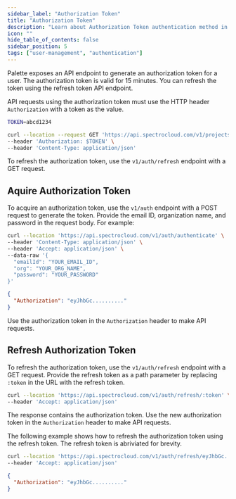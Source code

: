 ```yaml
---
sidebar_label: "Authorization Token"
title: "Authorization Token"
description: "Learn about Authorization Token authentication method in Palette."
icon: ""
hide_table_of_contents: false
sidebar_position: 5
tags: ["user-management", "authentication"]
---
```


Palette exposes an API endpoint to generate an authorization token for a user. The authorization token is valid for 15
minutes. You can refresh the token using the refresh token API endpoint.

API requests using the authorization token must use the HTTP header `Authorization` with a token as the value.

```bash
TOKEN=abcd1234
```

```bash
curl --location --request GET 'https://api.spectrocloud.com/v1/projects/alert' \
--header 'Authorization: $TOKEN' \
--header 'Content-Type: application/json'
```

To refresh the authorization token, use the `v1/auth/refresh` endpoint with a GET request.

## Aquire Authorization Token

To acquire an authorization token, use the `v1/auth` endpoint with a POST request to generate the token. Provide the
email ID, organization name, and password in the request body. For example:

```bash
curl --location 'https://api.spectrocloud.com/v1/auth/authenticate' \
--header 'Content-Type: application/json' \
--header 'Accept: application/json' \
--data-raw '{
  "emailId": "YOUR_EMAIL_ID",
  "org": "YOUR_ORG_NAME",
  "password": "YOUR_PASSWORD"
}'
```

```json hideClipboard
{
  "Authorization": "eyJhbGc.........."
}
```

Use the authorization token in the `Authorization` header to make API requests.

## Refresh Authorization Token

To refresh the authorization token, use the `v1/auth/refresh` endpoint with a GET request. Provide the refresh token as
a path parameter by replacing `:token` in the URL with the refresh token.

```bash
curl --location 'https://api.spectrocloud.com/v1/auth/refresh/:token' \
--header 'Accept: application/json'
```

The response contains the authorization token. Use the new authorization token in the `Authorization` header to make API
requests.

The following example shows how to refresh the authorization token using the refresh token. The refresh token is
abriviated for brevity.

```bash hideClipboard
curl --location 'https://api.spectrocloud.com/v1/auth/refresh/eyJhbGc..........' \
--header 'Accept: application/json'
```

```json hideClipboard
{
  "Authorization": "eyJhbGc.........."
}
```
